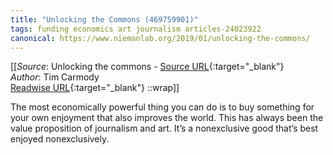 ```yaml
---
title: "Unlocking the Commons (469759901)"
tags: funding economics art journalism articles-24023922
canonical: https://www.niemanlab.org/2019/01/unlocking-the-commons/
---
```


[[_Source_: Unlocking the commons - [Source URL](https://www.niemanlab.org/2019/01/unlocking-the-commons/){:target="_blank"}<br>
_Author_: Tim Carmody<br>
[Readwise URL](https://readwise.io/open/469759901){:target="_blank"}
::wrap]]

The most economically powerful thing you can do is to buy something for your own enjoyment that also improves the world. This has always been the value proposition of journalism and art. It’s a nonexclusive good that’s best enjoyed nonexclusively.
